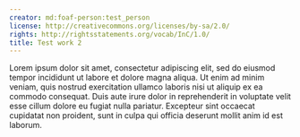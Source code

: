 ```yaml
---
creator: md:foaf-person:test_person
license: http://creativecommons.org/licenses/by-sa/2.0/
rights: http://rightsstatements.org/vocab/InC/1.0/
title: Test work 2
---
```


Lorem ipsum dolor sit amet, consectetur adipiscing elit, sed do eiusmod tempor incididunt ut labore et dolore magna aliqua. Ut enim ad minim veniam, quis nostrud exercitation ullamco laboris nisi ut aliquip ex ea commodo consequat. Duis aute irure dolor in reprehenderit in voluptate velit esse cillum dolore eu fugiat nulla pariatur. Excepteur sint occaecat cupidatat non proident, sunt in culpa qui officia deserunt mollit anim id est laborum.

